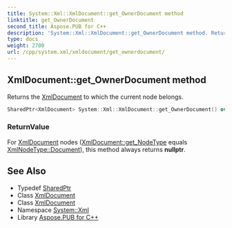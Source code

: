 ```yaml
---
title: System::Xml::XmlDocument::get_OwnerDocument method
linktitle: get_OwnerDocument
second_title: Aspose.PUB for C++
description: 'System::Xml::XmlDocument::get_OwnerDocument method. Returns the XmlDocument to which the current node belongs in C++.'
type: docs
weight: 2700
url: /cpp/system.xml/xmldocument/get_ownerdocument/
---
```

## XmlDocument::get_OwnerDocument method


Returns the [XmlDocument](../) to which the current node belongs.

```cpp
SharedPtr<XmlDocument> System::Xml::XmlDocument::get_OwnerDocument() override
```


### ReturnValue

For [XmlDocument](../) nodes ([XmlDocument::get_NodeType](../get_nodetype/) equals [XmlNodeType::Document](../../xmlnodetype/)), this method always returns **nullptr**.

## See Also

* Typedef [SharedPtr](../../../system/sharedptr/)
* Class [XmlDocument](../)
* Class [XmlDocument](../)
* Namespace [System::Xml](../../)
* Library [Aspose.PUB for C++](../../../)
